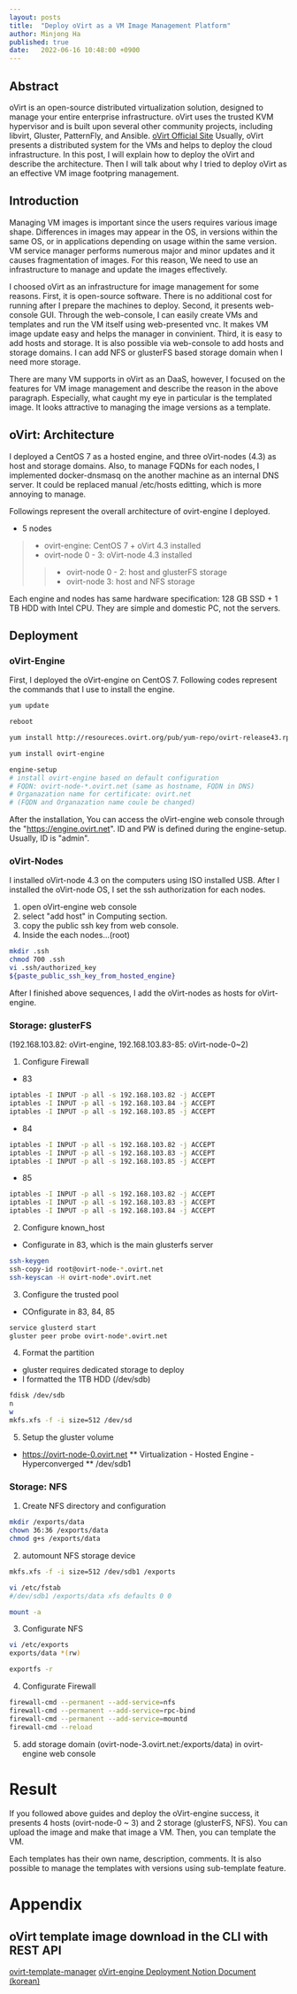 ```yaml
---
layout: posts
title:  "Deploy oVirt as a VM Image Management Platform"
author: Minjong Ha
published: true
date:   2022-06-16 10:48:00 +0900
---
```


## Abstract
oVirt is an open-source distributed virtualization solution, designed to manage your entire enterprise infrastructure. oVirt uses the trusted KVM hypervisor and is built upon several other community projects, including libvirt, Gluster, PatternFly, and Ansible. [oVirt Official Site](https://www.ovirt.org/)
Usually, oVirt presents a distributed system for the VMs and helps to deploy the cloud infrastructure.
In this post, I will explain how to deploy the oVirt and describe the architecture.
Then I will talk about why I tried to deploy oVirt as an effective VM image footpring management.

## Introduction
Managing VM images is important since the users requires various image shape.
Differences in images may appear in the OS, in versions within the same OS, or in applications depending on usage within the same version.
VM service manager performs numerous major and minor updates and it causes fragmentation of images.
For this reason, We need to use an infrastructure to manage and update the images effectively.

I choosed oVirt as an infrastructure for image management for some reasons.
First, it is open-source software.
There is no additional cost for running after I prepare the machines to deploy.
Second, it presents web-console GUI.
Through the web-console, I can easily create VMs and templates and run the VM itself using web-presented vnc.
It makes VM image update easy and helps the manager in convinient.
Third, it is easy to add hosts and storage.
It is also possible via web-console to add hosts and storage domains.
I can add NFS or glusterFS based storage domain when I need more storage.

There are many VM supports in oVirt as an DaaS, however, I focused on the features for VM image management and describe the reason in the above paragraph.
Especially, what caught my eye in particular is the templated image.
It looks attractive to managing the image versions as a template.

## oVirt: Architecture
I deployed a CentOS 7 as a hosted engine, and three oVirt-nodes (4.3) as host and storage domains.
Also, to manage FQDNs for each nodes, I implemented docker-dnsmasq on the another machine as an internal DNS server.
It could be replaced manual /etc/hosts editting, which is more annoying to manage.

Followings represent the overall architecture of ovirt-engine I deployed.

* 5 nodes
> * ovirt-engine: CentOS 7 + oVirt 4.3 installed
> * ovirt-node 0 - 3: oVirt-node 4.3 installed
>> * ovirt-node 0 - 2: host and glusterFS storage
>> * ovirt-node 3: host and NFS storage

Each engine and nodes has same hardware specification: 128 GB SSD + 1 TB HDD with Intel CPU.
They are simple and domestic PC, not the servers.

## Deployment
<!--- need image to describe the architecture --->
<!--- describe install sequences --->

### oVirt-Engine
First, I deployed the oVirt-engine on CentOS 7.
Following codes represent the commands that I use to install the engine.

```bash
yum update

reboot

yum install http://resoureces.ovirt.org/pub/yum-repo/ovirt-release43.rpm

yum install ovirt-engine

engine-setup
# install ovirt-engine based on default configuration
# FQDN: ovirt-node-*.ovirt.net (same as hostname, FQDN in DNS)
# Organazation name for certificate: ovirt.net
# (FQDN and Organazation name coule be changed)
```

After the installation, You can access the oVirt-engine web console through the "https://engine.ovirt.net".
ID and PW is defined during the engine-setup. 
Usually, ID is "admin".


### oVirt-Nodes
I installed oVirt-node 4.3 on the computers using ISO installed USB.
After I installed the oVirt-node OS, I set the ssh authorization for each nodes.

1. open oVirt-engine web console
2. select "add host" in Computing section.
3. copy the public ssh key from web console.
4. Inside the each nodes...(root)

```bash
mkdir .ssh
chmod 700 .ssh
vi .ssh/authorized_key
${paste_public_ssh_key_from_hosted_engine}
```

After I finished above sequences, I add the oVirt-nodes as hosts for oVirt-engine.


### Storage: glusterFS
(192.168.103.82: oVirt-engine, 192.168.103.83-85: oVirt-node-0~2)

1. Configure Firewall

* 83
```bash
iptables -I INPUT -p all -s 192.168.103.82 -j ACCEPT
iptables -I INPUT -p all -s 192.168.103.84 -j ACCEPT
iptables -I INPUT -p all -s 192.168.103.85 -j ACCEPT
```

* 84
```bash
iptables -I INPUT -p all -s 192.168.103.82 -j ACCEPT
iptables -I INPUT -p all -s 192.168.103.83 -j ACCEPT
iptables -I INPUT -p all -s 192.168.103.85 -j ACCEPT
```

* 85
```bash
iptables -I INPUT -p all -s 192.168.103.82 -j ACCEPT
iptables -I INPUT -p all -s 192.168.103.83 -j ACCEPT
iptables -I INPUT -p all -s 192.168.103.84 -j ACCEPT
```

2. Configure known_host

* Configurate in 83, which is the main glusterfs server
```bash
ssh-keygen
ssh-copy-id root@ovirt-node-*.ovirt.net
ssh-keyscan -H ovirt-node*.ovirt.net
```

3. Configure the trusted pool
* COnfigurate in 83, 84, 85
```bash
service glusterd start
gluster peer probe ovirt-node*.ovirt.net
```

4. Format the partition
* gluster requires dedicated storage to deploy
* I formatted the 1TB HDD (/dev/sdb)
```bash
fdisk /dev/sdb
n
w
mkfs.xfs -f -i size=512 /dev/sd
```

5. Setup the gluster volume
* https://ovirt-node-0.ovirt.net
** Virtualization - Hosted Engine - Hyperconverged
** /dev/sdb1


### Storage: NFS
1. Create NFS directory and configuration

```bash
mkdir /exports/data
chown 36:36 /exports/data
chmod g+s /exports/data
```

2. automount NFS storage device

```bash
mkfs.xfs -f -i size=512 /dev/sdb1 /exports

vi /etc/fstab
#/dev/sdb1 /exports/data xfs defaults 0 0 

mount -a
```

3. Configurate NFS

```bash
vi /etc/exports
exports/data *(rw)

exportfs -r
```

4. Configurate Firewall

```bash
firewall-cmd --permanent --add-service=nfs
firewall-cmd --permanent --add-service=rpc-bind
firewall-cmd --permanent --add-service=mountd
firewall-cmd --reload
```

5. add storage domain (ovirt-node-3.ovirt.net:/exports/data) in ovirt-engine web console


# Result
If you followed above guides and deploy the oVirt-engine success, it presents 4 hosts (ovirt-node-0 ~ 3) and 2 storage (glusterFS, NFS).
You can upload the image and make that image a VM.
Then, you can template the VM.

Each templates has their own name, description, comments.
It is also possible to manage the templates with versions using sub-template feature.

# Appendix
## oVirt template image download in the CLI with REST API
[ovirt-template-manager](https://github.com/minjong-ha/ovirt-template-manager)
[oVirt-engine Deployment Notion Document (korean)](https://seen-fact-e72.notion.site/VM-oVirt-92ca20a41c1741f4ac4b39f0c97f56a2)
